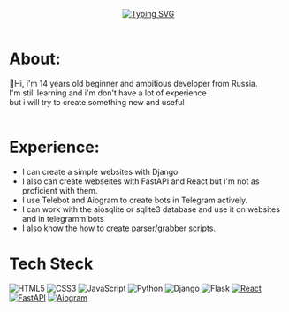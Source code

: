 <div align="center">


<br><br>
[![Typing SVG](https://readme-typing-svg.demolab.com?font=Fira+Code&size=30&pause=1000&color=F7B911&&width=900&lines=I+am+a+beginner+Python%2FJS+developer+from+Russia)](https://git.io/typing-svg)
<br><br>
</div>

# About:
👋Hi, i'm 14 years old beginner and ambitious developer from Russia.<br>
 I'm still learning and i'm don't have a lot of experience<br>
 but i will try to create something new and useful
<br><br>


# Experience:
- I can create a simple websites with Django<br>
- I also can create webseites with FastAPI and React but i'm not as proficient with them.<br>
- I use Telebot and Aiogram to create bots in Telegram actively.<br>
- I can work with the aiosqlite or sqlite3 database and use it on websites and in telegramm bots
- I also know the how to create parser/grabber scripts.

# Tech Steck
![HTML5](https://img.shields.io/badge/-HTML5-E34F26?style=flat&logo=html5&logoColor=white)
![CSS3](https://img.shields.io/badge/-CSS3-1572B6?style=flat&logo=css3)
![JavaScript](https://img.shields.io/badge/-JavaScript-F7DF1E?style=flat&logo=javascript&logoColor=black)
![Python](https://img.shields.io/badge/-Python-3776AB?style=flat&logo=python&logoColor=white)
![Django](https://img.shields.io/badge/-Django-092E20?style=flat&logo=django&logoColor=white)
![Flask](https://img.shields.io/badge/-Flask-000000?style=flat&logo=flask&logoColor=white)
[![React](https://img.shields.io/badge/-React-61DAFB?style=flat&logo=react&logoColor=black)](https://react.dev/)
[![FastAPI](https://img.shields.io/badge/-FastAPI-009688?style=flat&logo=fastapi&logoColor=white)](https://fastapi.tiangolo.com/)
[![Aiogram](https://img.shields.io/badge/-Aiogram-2CA5E0?style=flat&logo=telegram&logoColor=white)](https://docs.aiogram.dev/)
